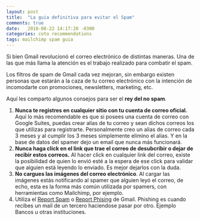 ```yaml
---
layout: post
title:  "La guia definitiva para evitar el Spam"
comments: true
date:   2018-08-22 14:17:20 -0300
categories: coto recommendations
tags: mailchimp spam guia
---
```

Si bien Gmail revolucionó el correo electrónico de distintas maneras. Una de las que más llama la atención es el trabajo realizado para combatir el spam.

Los filtros de spam de Gmail cada vez mejoran, sin embargo existen personas que estarán a la caza de tu correo electrónico con la intención de incomodarte con promociones, newsletters, marketing, etc.

Aquí les comparto algunos consejos para ser el <b>rey del no spam</b>.

<ol>
	<li>
		<b>Nunca te registres en cualquier sitio con tu cuenta de correo oficial.</b> Aquí lo más recomendable es que si posees una cuenta de correo con Google Suites, puedas crear alias de tu correo y sean dichos correos los que utilizas para registrarte. Personalmente creo un alias de correo cada 3 meses y al cumplir los 3 meses simplemente elimino el alias. Y en la base de datos del spamer dejo un email que nunca más funcionará.
	</li>
	<li>
		<b>Nunca haga click en el link que trae el correo de desubcribir o dejar de recibir estos correos.</b> Al hacer click en cualquier link del correo, existe la posibilidad de quien lo envió esté a la espera de ese click para validar que alguien está leyendo lo enviado. Es mejor dejarlos con la duda.
	</li>
	<li>
		<b>No cargues las imágenes del correo electrónico</b>. Al cargar las imágenes estás notificando al spamer que alguien leyó el correo, de echo, esta es la forma más común utilizada por spamers, con herramientas como Mailchimp, por ejemplo.
	</li>
	<li>
		Utiliza el <a target="_blank" href="https://support.google.com/mail/answer/1366858?co=GENIE.Platform%3DiOS&hl=en" target="_blank">Report Spam</a> o <a target="_blank" href="https://support.google.com/mail/answer/8253?hl=en" target="_blank">Report Phising</a> de Gmail. Phishing es cuando recibes un mail de un tercero haciendose pasar por otro. Ejemplo Bancos u otras instituciones.
	</li>
</ol>

